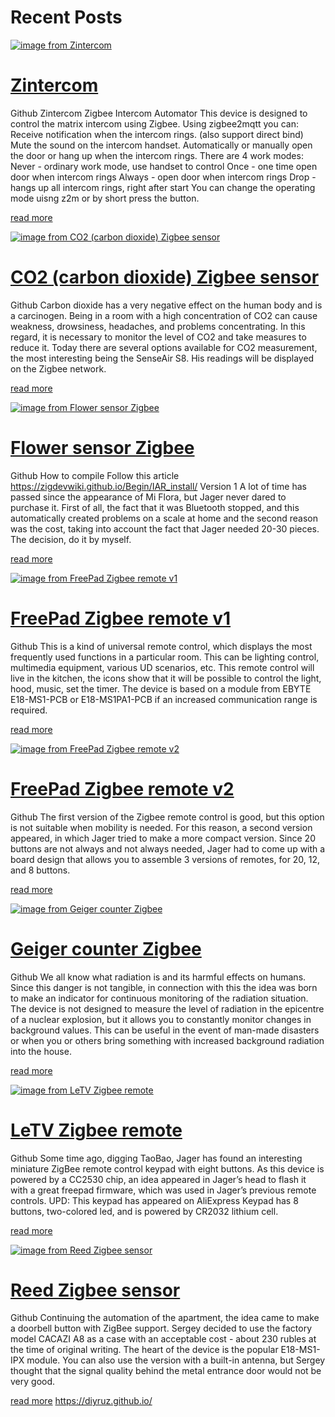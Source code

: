 # Recent Posts

[![image from Zintercom](https://diyruz.github.io/images/z2m.png)](https://diyruz.github.io/posts/zintercom/)

# [Zintercom](https://diyruz.github.io/posts/zintercom/)

Github Zintercom Zigbee Intercom Automator This device is designed to control the matrix intercom using Zigbee. Using zigbee2mqtt you can: Receive notification when the intercom rings. (also support direct bind) Mute the sound on the intercom handset. Automatically or manually open the door or hang up when the intercom rings. There are 4 work modes: Never - ordinary work mode, use handset to control Once - one time open door when intercom rings Always - open door when intercom rings Drop - hangs up all intercom rings, right after start You can change the operating mode uisng z2m or by short press the button.

[read more](https://diyruz.github.io/posts/zintercom/)

[![image from CO2 (carbon dioxide) Zigbee sensor](https://diyruz.github.io/images/CO2_SenseAir_S8.png)](https://diyruz.github.io/posts/airsense/)

# [CO2 (carbon dioxide) Zigbee sensor](https://diyruz.github.io/posts/airsense/)

Github Carbon dioxide has a very negative effect on the human body and is a carcinogen. Being in a room with a high concentration of CO2 can cause weakness, drowsiness, headaches, and problems concentrating. In this regard, it is necessary to monitor the level of CO2 and take measures to reduce it. Today there are several options available for CO2 measurement, the most interesting being the SenseAir S8. His readings will be displayed on the Zigbee network.

[read more](https://diyruz.github.io/posts/airsense/)

[![image from Flower sensor Zigbee](https://diyruz.github.io/images/DIYRuZ_Flower_10.png)](https://diyruz.github.io/posts/flower/)

# [Flower sensor Zigbee](https://diyruz.github.io/posts/flower/)

Github How to compile Follow this article https://zigdevwiki.github.io/Begin/IAR_install/ Version 1 A lot of time has passed since the appearance of Mi Flora, but Jager never dared to purchase it. First of all, the fact that it was Bluetooth stopped, and this automatically created problems on a scale at home and the second reason was the cost, taking into account the fact that Jager needed 20-30 pieces. The decision, do it by myself.

[read more](https://diyruz.github.io/posts/flower/)

[![image from FreePad Zigbee remote v1](https://diyruz.github.io/images/orig-freepad/v1/13.jpg)](https://diyruz.github.io/posts/freepad_v1/)

# [FreePad Zigbee remote v1](https://diyruz.github.io/posts/freepad_v1/)

Github This is a kind of universal remote control, which displays the most frequently used functions in a particular room. This can be lighting control, multimedia equipment, various UD scenarios, etc. This remote control will live in the kitchen, the icons show that it will be possible to control the light, hood, music, set the timer. The device is based on a module from EBYTE E18-MS1-PCB or E18-MS1PA1-PCB if an increased communication range is required.

[read more](https://diyruz.github.io/posts/freepad_v1/)

[![image from FreePad Zigbee remote v2](https://diyruz.github.io/images/orig-freepad/v2/17.jpg)](https://diyruz.github.io/posts/freepad_v2/)

# [FreePad Zigbee remote v2](https://diyruz.github.io/posts/freepad_v2/)

Github The first version of the Zigbee remote control is good, but this option is not suitable when mobility is needed. For this reason, a second version appeared, in which Jager tried to make a more compact version. Since 20 buttons are not always and not always needed, Jager had to come up with a board design that allows you to assemble 3 versions of remotes, for 20, 12, and 8 buttons.

[read more](https://diyruz.github.io/posts/freepad_v2/)

[![image from Geiger counter Zigbee](https://diyruz.github.io/images/geiger.jpg)](https://diyruz.github.io/posts/geiger/)

# [Geiger counter Zigbee](https://diyruz.github.io/posts/geiger/)

Github We all know what radiation is and its harmful effects on humans. Since this danger is not tangible, in connection with this the idea was born to make an indicator for continuous monitoring of the radiation situation. The device is not designed to measure the level of radiation in the epicentre of a nuclear explosion, but it allows you to constantly monitor changes in background values. This can be useful in the event of man-made disasters or when you or others bring something with increased background radiation into the house.

[read more](https://diyruz.github.io/posts/geiger/)

[![image from LeTV Zigbee remote](https://diyruz.github.io/images/letv-freepad/freepad_letv_13.png)](https://diyruz.github.io/posts/letv/)

# [LeTV Zigbee remote](https://diyruz.github.io/posts/letv/)

Github Some time ago, digging TaoBao, Jager has found an interesting miniature ZigBee remote control keypad with eight buttons. As this device is powered by a CC2530 chip, an idea appeared in Jager’s head to flash it with a great freepad firmware, which was used in Jager’s previous remote controls. UPD: This keypad has appeared on AliExpress Keypad has 8 buttons, two-colored led, and is powered by CR2032 lithium cell.

[read more](https://diyruz.github.io/posts/letv/)

[![image from Reed Zigbee sensor](https://diyruz.github.io/images/img_20200619_153949-700x525.jpg)](https://diyruz.github.io/posts/reed/)

# [Reed Zigbee sensor](https://diyruz.github.io/posts/reed/)

Github Continuing the automation of the apartment, the idea came to make a doorbell button with ZigBee support. Sergey decided to use the factory model CACAZI A8 as a case with an acceptable cost - about 230 rubles at the time of original writing. The heart of the device is the popular E18-MS1-IPX module. You can also use the version with a built-in antenna, but Sergey thought that the signal quality behind the metal entrance door would not be very good.

[read more](https://diyruz.github.io/posts/reed/)
https://diyruz.github.io/
